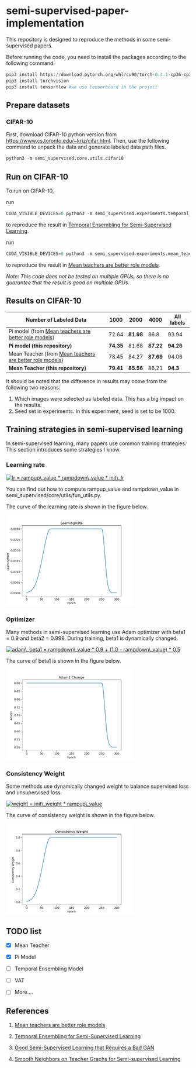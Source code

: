 # semi-supervised-paper-implementation

This repository is designed to reproduce the methods in some semi-supervised papers.

Before running the code, you need to install the packages according to the following command.

```python
pip3 install https://download.pytorch.org/whl/cu90/torch-0.4.1-cp36-cp36m-win_amd64.whl
pip3 install torchvision
pip3 install tensorflow #we use tensorboard in the project
```



## Prepare datasets

### CIFAR-10

First, download CIFAR-10 python version from https://www.cs.toronto.edu/~kriz/cifar.html. Then, use the following command to unpack the data and generate labeled data path files. 

```python
python3 -m semi_supervised.core.utils.cifar10
```



## Run on CIFAR-10

To run on CIFAR-10, 

run

```python
CUDA_VISIBLE_DEVICES=0 python3 -m semi_supervised.experiments.temporal_ensembling.cifar10_test
```

to reproduce the result in [Temporal Ensembling for Semi-Supervised Learning](https://arxiv.org/abs/1610.02242).

run

```python
CUDA_VISIBLE_DEVICES=0 python3 -m semi_supervised.experiments.mean_teacher.cifar10_test
```

to reproduce the result in [Mean teachers are better role models](https://arxiv.org/abs/1703.01780).

*Note: This code does not be tested on multiple GPUs, so there is no guarantee that the result is good on multiple GPUs.*



## Results on CIFAR-10

| Number of Labeled Data                                       | 1000      | 2000      | 4000      | All labels |
| ------------------------------------------------------------ | --------- | --------- | --------- | ---------- |
| Pi model (from [Mean teachers are better role models](https://arxiv.org/abs/1703.01780)) | 72.64     | **81.98** | 86.8      | 93.94      |
| **Pi model (this repository)**                              | **74.35** | 81.68     | **87.22** | **94.26**  |
| Mean Teacher (from [Mean teachers are better role models](https://arxiv.org/abs/1703.01780)) | 78.45     | 84.27     | **87.69** | 94.06      |
| **Mean Teacher (this repository)**                           | **79.41** | **85.56** | 86.21     | **94.3**   |

It should be noted that the difference in results may come from the following two reasons:

1. Which images were selected as labeled data. This has a big impact on the results.
2. Seed set in experiments. In this experiment, seed is set to be 1000.



## Training strategies in semi-supervised learning

In semi-supervised learning, many papers use common training strategies. This section introduces some strategies I know.

### Learning rate

<a href="https://www.codecogs.com/eqnedit.php?latex=lr&space;=&space;rampup\_value&space;*&space;rampdown\_value&space;*&space;init\_lr" target="_blank"><img src="https://latex.codecogs.com/png.latex?lr&space;=&space;rampup\_value&space;*&space;rampdown\_value&space;*&space;init\_lr" title="lr = rampup\_value * rampdown\_value * init\_lr" /></a>

You can find out how to compute rampup_value and rampdown_value in semi_supervised/core/utils/fun_utils.py.

The curve of the learning rate is shown in the figure below.

<img src="semi_supervised/pics/LearningRate.png" alt="alt text" width="350" height="250">

### Optimizer

Many methods in semi-supervised learning use Adam optimizer with beta1 = 0.9 and beta2 = 0.999. During training, beta1 is dynamically changed.

<a href="https://www.codecogs.com/eqnedit.php?latex=adam\_beta1&space;=&space;rampdown\_value&space;*&space;0.9&space;&plus;&space;(1.0&space;-&space;rampdown\_value)&space;*&space;0.5" target="_blank"><img src="https://latex.codecogs.com/png.latex?adam\_beta1&space;=&space;rampdown\_value&space;*&space;0.9&space;&plus;&space;(1.0&space;-&space;rampdown\_value)&space;*&space;0.5" title="adam\_beta1 = rampdown\_value * 0.9 + (1.0 - rampdown\_value) * 0.5" /></a>

The curve of beta1 is shown in the figure below.

<img src="semi_supervised/pics/Adam1.png" alt="alt text" width="350" height="250">

### Consistency Weight

Some methods use dynamically changed weight to balance supervised loss and unsupervised loss. 

<a href="https://www.codecogs.com/eqnedit.php?latex=weight&space;=&space;init\_weight&space;*&space;rampup\_value" target="_blank"><img src="https://latex.codecogs.com/png.latex?weight&space;=&space;init\_weight&space;*&space;rampup\_value" title="weight = init\_weight * rampup\_value" /></a>

The curve of consistency weight is shown in the figure below.

<img src="semi_supervised/pics/ConsistencyWeight.png" alt="alt text" width="350" height="250">



## TODO list

- [x] Mean Teacher
- [x] Pi Model
- [ ] Temporal Ensembling Model
- [ ] VAT
- [ ] More....



## References

1.  [Mean teachers are better role models](https://github.com/CuriousAI/mean-teacher)
2.  [Temporal Ensembling for Semi-Supervised Learning](https://github.com/smlaine2/tempens)
3.  [Good Semi-Supervised Learning that Requires a Bad GAN](https://github.com/kimiyoung/ssl_bad_gan)

4.  [Smooth Neighbors on Teacher Graphs for Semi-supervised Learning](https://github.com/xinmei9322/SNTG)

